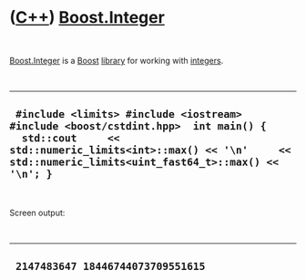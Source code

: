 



 

 

 

 

 

([C++](Cpp.md)) [Boost.Integer](CppInteger.md)
================================================

 

[Boost.Integer](CppInteger.md) is a [Boost](CppBoost.md)
[library](CppLibrary.md) for working with [integers](CppInt.md).

 

  ------------------------------------------------------------------------------------------------------------------------------------------------------------------------------------------------------------
  ` #include <limits> #include <iostream> #include <boost/cstdint.hpp>  int main() {   std::cout     << std::numeric_limits<int>::max() << '\n'     << std::numeric_limits<uint_fast64_t>::max() << '\n'; }`
  ------------------------------------------------------------------------------------------------------------------------------------------------------------------------------------------------------------

 

Screen output:

 

  ------------------------------------
  ` 2147483647 18446744073709551615`
  ------------------------------------

 

 

 

 

 





 



